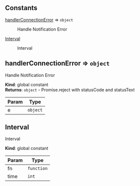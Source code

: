## Constants

<dl>
<dt><a href="#handlerConnectionError">handlerConnectionError</a> ⇒ <code>object</code></dt>
<dd><p>Handle Notification Error</p>
</dd>
<dt><a href="#Interval">Interval</a></dt>
<dd><p>Interval</p>
</dd>
</dl>

<a name="handlerConnectionError"></a>

## handlerConnectionError ⇒ <code>object</code>

Handle Notification Error

**Kind**: global constant  
**Returns**: <code>object</code> - Promise.reject with statusCode and statusText

| Param | Type                |
| ----- | ------------------- |
| e     | <code>object</code> |

<a name="Interval"></a>

## Interval

Interval

**Kind**: global constant

| Param | Type                  |
| ----- | --------------------- |
| fn    | <code>function</code> |
| time  | <code>int</code>      |
